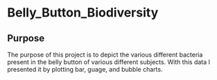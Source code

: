 # Belly_Button_Biodiversity

## Purpose
The purpose of this project is to depict the various different bacteria present in the belly button of various different subjects. With this data I presented it by plotting bar, guage, and bubble charts. 
